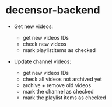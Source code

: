 # decensor-backend

- Get new videos: 
    - get new videos IDs
    - check new videos
    - mark playlistItems as checked

- Update channel videos: 
    - get new videos IDs
    - check all videos not archived yet
    - archive + remove old videos
    - mark the channel as checked
    - mark the playlist items as checked